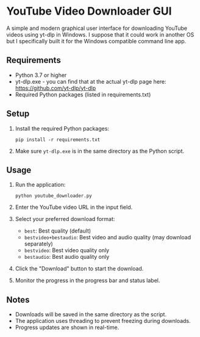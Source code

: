 # YouTube Video Downloader GUI

A simple and modern graphical user interface for downloading YouTube videos using yt-dlp in Windows. I suppose that it could work in another OS but I specifically built it for the Windows compatible command line app.

## Requirements

- Python 3.7 or higher
- yt-dlp.exe - you can find that at the actual yt-dlp page here: https://github.com/yt-dlp/yt-dlp
- Required Python packages (listed in requirements.txt)

## Setup

1. Install the required Python packages:
   ```
   pip install -r requirements.txt
   ```

2. Make sure `yt-dlp.exe` is in the same directory as the Python script.

## Usage

1. Run the application:
   ```
   python youtube_downloader.py
   ```

2. Enter the YouTube video URL in the input field.

3. Select your preferred download format:
   - `best`: Best quality (default)
   - `bestvideo+bestaudio`: Best video and audio quality (may download separately)
   - `bestvideo`: Best video quality only
   - `bestaudio`: Best audio quality only

4. Click the "Download" button to start the download.

5. Monitor the progress in the progress bar and status label.

## Notes

- Downloads will be saved in the same directory as the script.
- The application uses threading to prevent freezing during downloads.
- Progress updates are shown in real-time. 
